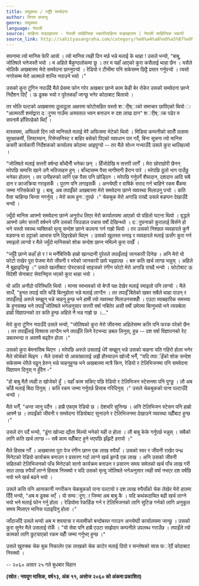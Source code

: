 ```yaml
---
title: लघुकथा / ज्यूँदै समवेदना
author: विनय कसजू
genre: लघुकथा
language: नेपाली
source: साहित्य सङ्ग्रहालय - नेपाली साहित्यिक भकारीसाहित्य सङ्ग्रहालय | नेपाली साहित्यिक भकारी
source_link: http://sahityasangraha.com/category/%e0%a4%a8%e0%a5%87%e0%a4%aa%e0%a4%be%e0%a4%b2%e0%a5%80-%e0%a4%97%e0%a4%a6%e0%a5%8d%e0%a4%af/%e0%a4%b2%e0%a4%98%e0%a5%81%e0%a4%95%e0%a4%a5%e0%a4%be/
---
```


सपनामा त्यो मानिस फेरि आयो । त्यो मानिस त्यही दिन मर्छ भन्ने मलाई के थाहा ! उसले भन्यो, "बाबु, जोतिषले भनेजस्तै भयो । म अहिले बैकुण्ठलोकमा छु । तर म यहाँ आएको कुरा कसैलाई थाहा छैन । यसैले भोलिकै अखबारमा मेरो समवेदना छाप्नुपर्‍यो । रेडियो र टीभीमा पनि सकेसम्म छिट्टै प्रसार गर्नुपर्‍यो । त्यसो नगरेसम्म मेरो आत्माले शान्ति नपाउने भयो ।"

उसको कुरा टुंगिन नपाउँदै मैले प्रेसमा फोन गरेर अखबार छाप्ने काम केही बेर रोकेर उसको समवेदना छाप्ने निर्देशन दिएँ । ऊ ढुक्क भयो र पुरेतकहाँ जान्छु भनेर कोठाबाट बिलायो ।

तर भोलि पल्टको अखबारमा ठूलाठूला अक्षरमा फोटोसहित यस्तो शर्ीष्ाको समाचार छापिएको थियो ः "आत्मरती शर्माद्वारा दर्ुगम गाउँमा अस्पताल भवन बनाउन रु दश लाख दान" शर्ीष्ाक पढेर म सपनामै हाँसिरहेको थिएँ ।

वास्तवमा, अघिल्लो दिन त्यो मानिसले मलाई मेरै अफिसमा भेटेको थियो । मिडिया कम्पनीको सातौँ तलामा सुरक्षाकर्मी, लिफ्टम्यान, रिसेप्सनिस्ट र बाहिर बसेको पिएको व्यवधान पार गर्दै, बिना सूचना त्यो मानिस कसरी कार्यकारी निर्देशकको कार्यालय कोठामा आइपुग्यो -- तर मैले सोध्न नभ्याउँदै उसले कुरा थालिहल्यो ।

"जोतिषले मलाई सत्तरी वर्षन्दा बाँच्दैनौँ भनेका छन् । हिँजोदेखि म सत्तरी लागेँ । मेरा छोराछोरी छैनन् मरेपछि सम्पत्ति खाने उनै भतिजाहरु हुन् । बाँच्दासम्म पैसा मागीमागी हैरान पारे । मरेपछि ठूलो भाग पाउँछु भनेका होलान् । तर उनीहरुको लागि एक पैसा पनि छोड्दिन । मरेपछि गर्नुपर्ने शैयादान, दशदान आदि सबै दान र काजक्रिया गराइसकेँ । पुराण पनि लगाइसकेँ । अन्त्येष्ठी र वाषिर्क सराद गर्न चाहिने रकम बैँकमा जम्मा गरिसकेको छु । बाबु, अब तपाईँको अखबारमा मेरो समवेदना छाप्ने व्यवस्था मिलाउनु पर्‍यो । कति पैसा चाहिन्छ चिन्ता नगर्नुस् । मेरो काम हुनर्ुपर्छ ।" चेकबुक मेरो अगाडि राख्दै उसले बडप्पन देखाउँदै भन्यो ।

ज्युँदो मानिस आफ्नो समवेदना छाप्ने अनुरोध लिएर मेरो कार्यालयमा आएको यो पहिलो घटना थियो । वृद्धले आफ्नो उमेर सत्तरी वर्षभने पनि उसको जिउडाल पचास वर्षो देखिन्थ्यो । दर्ुघनाको कुरालाई बिर्सने हो भने यस्तो स्वस्थ व्यक्तिको मृत्यु सन्देश छाप्ने कल्पना गर्न गाह्रो थियो । तर उसको निश्छल व्यवहारले कुनै षडयन्त्र वा ठट्टाको आभास पनि दिइरहेको थिएन । उसको खुलस्त भनाइ र व्यवहारले मलाई ऊसँग कुरा गर्न रमाइलो लाग्यो र मैले ज्युँदो मानिसको शोक सन्देश छाप्न नमिल्ने कुरा राखेँ ।

"ज्युँदै छाप्ने कहाँ हो र ! म मर्नेबित्तिकै हाम्रो खानदानी पुरेतले तपाइँलाई जानकारी दिनेछ । अनि मेरो यो फोटो राखेर पूरा पेजमा मेरो जीवनी र मरेको जानकारी छापे भइहाल्छ । बरु कति खर्च लाग्छ भन्नुस् । अहिले नै बुझाइदिन्छु ।" उसले खल्तीबाट पोस्टकार्ड साइजको रंगीन फोटो मेरो अगाडि राख्दै भन्यो । फोटोबाट ऊ विदेशी सेनाबाट सेवानिवृत्त भएको कुरा थाहा भयो ।

यो अलि अनौठो परिस्थिति थियो । मानव स्वभावको यो बेग्लै पक्ष देखेर मलाई रमाइलो पनि लाग्यो । मैले साधेँ, "हुनत तपाई यति चाँडै बित्नुहोला भन्ने मलाई लाग्दैन । तर तपाईँ बितेको खबर सबैले थाहा पाउन् र तपाईँलाई अरुले सम्झुन् भन्ने चाहनु हुन्छ भने हामी त्यो व्यवस्था मिलाउनसक्छौँ । एउटा व्याबहारिक समस्या के हुनसक्छ भने तपाईँ जोतिषले भनेअनुसार सत्तरी वर्षा नबितेर असी वर्षो उमेरमा बित्नुभयो भने त्यसबेला हाम्रो विज्ञापनको दर कति हुन्छ अहिले नै भन्न गाह्रो छ ।..."

मेरो कुरा टुंगिन नपाउँदै उसले भन्यो, "जोतिषको कुरा मेरो जीवनमा अहिलेसम्म कत्ति पनि फरक परेको छैन । तर तपाईँलाई विश्वास लाग्दैन भने तपाईँले लिने रेटभन्दा डबल लिनुस्, हुन्न -- दश वर्षा विज्ञापनको रेट डबलभन्दा त अवश्यै बढ्दैन होला ।"

उसको कुरा बेमनासिब थिएन । मरेपछि अरुले उसलाई धेरै सम्झुन् भन्ने उसको चाहना यति गहिरो होला भनेर मैले सोचेको थिइन । मैले उसको यो आकांक्षालाई अझै हौस्याउन खोज्दै भनेँ, "यदि तपार्इँको शोक सन्देश सकेसम्म धेरैले पढुन् हेरुन् भन्ने चाहनुहुन्छ भने अखबारमा मात्रै किन, रेडियो र टेलिभिजनमा पनि समवेदना विज्ञापन दिनुस् न हुँदैन -"

"हो बाबु मैलै त्यही त खोजेको हुँ । यहाँ काम सकिए पछि रेडियो र टेलिभिजन स्टेसनमा पनि पुग्छु । लौ अब चाँडै मलाई बिदा दिनुस् । कति रकम जम्मा गर्नुपर्छ हिसाब गरिदिनुस् ।" उसले चेकबुकको पाना पल्टाउँदै भन्यो ।

मैले भनेँ, "अन्त जानु पर्दैन । हाम्रै एफएम रेडियो छ । देशभरि सुनिन्छ । अनि टेलिभिजन स्टेसन पनि हाम्रो आफ्नै छ । तपाइँको जीवनी र समवेदना रेडियोबाट सुनाउने र टेलिभिजनमा देखाउने व्यवस्था यहीँबाट हुन्छ ।"

उसले दंग पर्दै भन्यो, "ढुंगा खोज्दा द्यौता मिल्यो भनेको यही त होला । लौ बाबु केके गर्नुपर्छ भन्नुस् । सबैको लागि कति खर्च लाग्छ -- सबै काम यहीँबाट हुने भएपछि झँझटै हरायो ।"

मैले हिसाब गरेँ । अखबारमा पूरा पेज रंगीन छाप्न एक लाख रुपैयाँ । उसको स्वर र जीवनी राखेर पन्ध्र मिनेटको रेडियो कार्यक्रम बनाउन र प्रसारण गर्दा लाग्ने खर्च झण्डै एक लाख । अनि उसको जीवनी सहितको टेलिभिजनको पाँच मिनेटको सानो कार्यक्रम बनाउन र प्रसारण समय समेतको खर्च पाँच लाख गरी सात लाख रुपैयाँ लाग्ने हिसाब निस्क्यो र यदि उसको मृत्यु जोतिषले भनेअनुसार त्यही वर्षा नभएर दश वर्षछि भयो भने खर्च बढने भयो ।

उसले कत्ति पनि आनाकानी नगरीकन चेकबुकको पाना पल्टायो र दश लाख रुपैयाँको चेक लेखेर मेरो हातमा दिँदै भन्यो, "अब म ढुक्क भएँ । यो सम्पर्ूण्ा जिम्मा अब बाबु कै । यदि कथंकदाचित बढी खर्च लाग्ने भयो भने मलाई फोन गर्नु होला । रेडियोमा रेकर्डिङ गर्न र टेलिभिजनको लागि सुटिङ गर्नको लागि अनुकूल समय मिलाएर मानिस पठाइदिनु होला ।"

जाँदाजाँदै उसले थप्यो अब म शवयात्रा र मलामीको बन्दोबस्त गराउन अन्त्येष्ठी कार्यालयमा जान्छु । उसको कुरा सुनेर मैले उसलाई रोकेँ । "यो सेवा पनि हाम्रै एउटा साझेदार कम्पनीले उपलब्ध गराउँछ । तपाइँले त्यो कामको लागि छुटयाएको रकम यहीँ जम्मा गर्नुभए हुन्छ ।"

उसले खुरुक्क चेक बुक निकालेर एक लाखको चेक काटेर मलाई दियो र सन्तोषको सास फर्ेर्दै कोठाबाट निस्क्यो ।

-- २०६० असार २५ गते बुधबार विहान

**(स्रोत : नवयुग मासिक, वर्ष१३, अंक ११, असोज २०६० को अंकमा प्रकाशित)**
